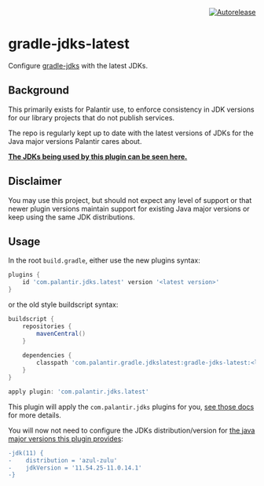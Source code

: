 <p align="right">
<a href="https://autorelease.general.dmz.palantir.tech/palantir/gradle-jdks-latest"><img src="https://img.shields.io/badge/Perform%20an-Autorelease-success.svg" alt="Autorelease"></a>
</p>

# gradle-jdks-latest

Configure [gradle-jdks](https://github.com/palantir/gradle-jdks) with the latest JDKs.

## Background

This primarily exists for Palantir use, to enforce consistency in JDK versions for our library projects that do not publish services.

The repo is regularly kept up to date with the latest versions of JDKs for the Java major versions Palantir cares about.

[**The JDKs being used by this plugin can be seen here.**](https://github.com/palantir/gradle-jdks-latest/blob/develop/gradle-jdks-latest/src/main/resources/latestjdks/latest-gradle-jdks.json)

## Disclaimer

You may use this project, but should not expect any level of support or that newer plugin versions maintain support for existing Java major versions or keep using the same JDK distributions. 

## Usage

In the root `build.gradle`, either use the new plugins syntax:

```gradle
plugins {
    id 'com.palantir.jdks.latest' version '<latest version>'
}
```

or the old style buildscript syntax:

```gradle
buildscript {
    repositories {
        mavenCentral()
    }
    
    dependencies {
        classpath 'com.palantir.gradle.jdkslatest:gradle-jdks-latest:<latest-version>'
    }
}

apply plugin: 'com.palantir.jdks.latest'
```

This plugin will apply the `com.palantir.jdks` plugins for you, [see those docs](https://github.com/palantir/gradle-jdks#usage) for more details.

You will now not need to configure the JDKs distribution/version for [the java major versions this plugin provides](https://github.com/palantir/gradle-jdks-latest/blob/develop/gradle-jdks-latest/src/main/resources/latestjdks/latest-gradle-jdks.json):

```diff
-jdk(11) {
-    distribution = 'azul-zulu'
-    jdkVersion = '11.54.25-11.0.14.1'
-}
```
